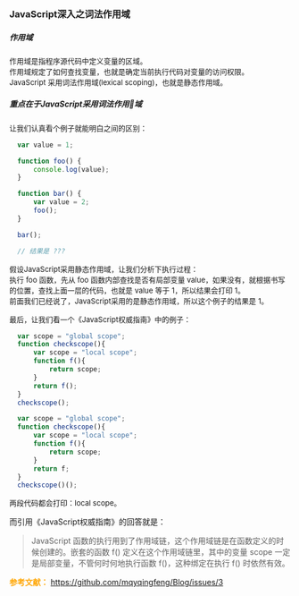 ### JavaScript深入之词法作用域

  ##### 作用域

  <font size=2>作用域是指程序源代码中定义变量的区域。<br>
  作用域规定了如何查找变量，也就是确定当前执行代码对变量的访问权限。<br>
  JavaScript 采用词法作用域(lexical scoping)，也就是静态作用域。</font>

  ##### 重点在于JavaScript采用词法作用域

  <font size=2>让我们认真看个例子就能明白之间的区别：</font>

  ```js
    var value = 1;

    function foo() {
        console.log(value);
    }

    function bar() {
        var value = 2;
        foo();
    }

    bar();

    // 结果是 ???
  ```
  <font size=2>假设JavaScript采用静态作用域，让我们分析下执行过程：<br>
  执行 foo 函数，先从 foo 函数内部查找是否有局部变量 value，如果没有，就根据书写的位置，查找上面一层的代码，也就是 value 等于 1，所以结果会打印 1。<br>
  前面我们已经说了，JavaScript采用的是静态作用域，所以这个例子的结果是 1。</font>

  <font size=2>最后，让我们看一个《JavaScript权威指南》中的例子：</font>

  ```js
    var scope = "global scope";
    function checkscope(){
        var scope = "local scope";
        function f(){
            return scope;
        }
        return f();
    }
    checkscope();
  ```
  ```js
    var scope = "global scope";
    function checkscope(){
        var scope = "local scope";
        function f(){
            return scope;
        }
        return f;
    }
    checkscope()();
  ```
  <font size=2>两段代码都会打印：local scope。</font>

  而引用《JavaScript权威指南》的回答就是：

  > JavaScript 函数的执行用到了作用域链，这个作用域链是在函数定义的时候创建的。嵌套的函数 f() 定义在这个作用域链里，其中的变量 scope 一定是局部变量，不管何时何地执行函数 f()，这种绑定在执行 f() 时依然有效。

  <strong><font color='orange'>参考文献：</font></strong>
  https://github.com/mqyqingfeng/Blog/issues/3